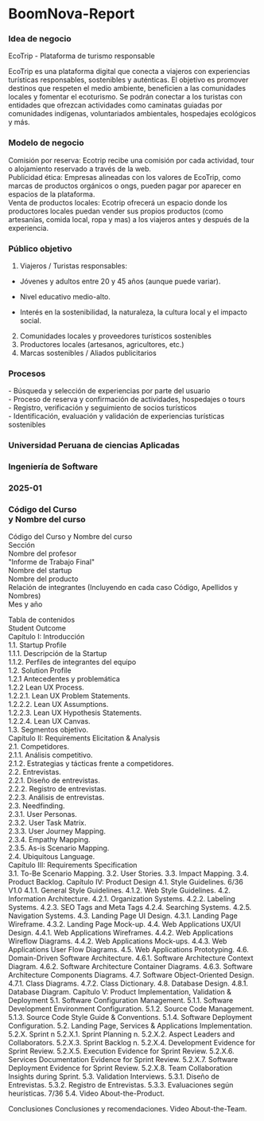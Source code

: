 # BoomNova-Report

<h3>Idea de negocio</h3>

EcoTrip - Plataforma de turismo responsable

<a>EcoTrip es una plataforma digital que conecta a viajeros con experiencias turísticas responsables, sostenibles y auténticas. El objetivo es promover destinos que respeten el medio ambiente, beneficien a las comunidades locales y fomentar el ecoturismo. Se podrán conectar a los turistas con entidades que ofrezcan actividades como caminatas guiadas por comunidades indígenas, voluntariados ambientales, hospedajes ecológicos y más.

<h3>Modelo de negocio</h3>
Comisión por reserva: Ecotrip recibe una comisión por cada actividad, tour o alojamiento reservado a través de la web.<br>
Publicidad ética: Empresas alineadas con los valores de EcoTrip, como marcas de productos orgánicos o ongs, pueden pagar por aparecer en espacios de la plataforma.<br>
Venta de productos locales: Ecotrip ofrecerá un espacio donde los productores locales puedan vender sus propios productos (como artesanías, comida local, ropa y mas) a los viajeros antes y después de la experiencia.</a>

<h3>Público objetivo</h3>

1. Viajeros / Turistas responsables: <br>

- Jóvenes y adultos entre 20 y 45 años (aunque puede variar).<br>

- Nivel educativo medio-alto.<br>

- Interés en la sostenibilidad, la naturaleza, la cultura local y el impacto social.<br>

2. Comunidades locales y proveedores turísticos sostenibles<br>
3. Productores locales (artesanos, agricultores, etc.)<br>
4. Marcas sostenibles / Aliados publicitarios<br>

<h3>Procesos</h3>
- Búsqueda y selección de experiencias por parte del usuario <br>
- Proceso de reserva y confirmación de actividades, hospedajes o tours<br>
- Registro, verificación y seguimiento de socios turísticos<br>
- Identificación, evaluación y validación de experiencias turísticas sostenibles<br>





<h3> Universidad Peruana de ciencias Aplicadas </h3> 
<h3>Ingeniería de Software</h3>
<h3>2025-01</h3>
<h3>Código del Curso <br> y Nombre del curso</h3>


Código del Curso y Nombre del curso<br>
Sección<br>
Nombre del profesor<br>
"Informe de Trabajo Final"<br>
Nombre del startup<br>
Nombre del producto<br>
Relación de integrantes (Incluyendo en cada caso Código, Apellidos y Nombres)<br>
Mes y año<br>

Tabla de contenidos<br>
Student Outcome<br>
Capítulo I: Introducción<br>
1.1. Startup Profile<br>
1.1.1. Descripción de la Startup<br>
1.1.2. Perfiles de integrantes del equipo<br>
1.2. Solution Profile<br>
1.2.1 Antecedentes y problemática<br>
1.2.2 Lean UX Process.<br>
1.2.2.1. Lean UX Problem Statements.<br>
1.2.2.2. Lean UX Assumptions.<br>
1.2.2.3. Lean UX Hypothesis Statements.<br>
1.2.2.4. Lean UX Canvas.<br>
1.3. Segmentos objetivo.<br>
Capítulo II: Requirements Elicitation & Analysis<br>
2.1. Competidores.<br>
2.1.1. Análisis competitivo.<br>
2.1.2. Estrategias y tácticas frente a competidores.<br>
2.2. Entrevistas.<br>
2.2.1. Diseño de entrevistas.<br>
2.2.2. Registro de entrevistas.<br>
2.2.3. Análisis de entrevistas.<br>
2.3. Needfinding.<br>
2.3.1. User Personas.<br>
2.3.2. User Task Matrix.<br>
2.3.3. User Journey Mapping.<br>
2.3.4. Empathy Mapping.<br>
2.3.5. As-is Scenario Mapping.<br>
2.4. Ubiquitous Language.<br>
Capítulo III: Requirements Specification<br>
3.1. To-Be Scenario Mapping.
3.2. User Stories.
3.3. Impact Mapping.
3.4. Product Backlog.
Capítulo IV: Product Design
4.1. Style Guidelines.
6/36 V1.0
4.1.1. General Style Guidelines.
4.1.2. Web Style Guidelines.
4.2. Information Architecture.
4.2.1. Organization Systems.
4.2.2. Labeling Systems.
4.2.3. SEO Tags and Meta Tags
4.2.4. Searching Systems.
4.2.5. Navigation Systems.
4.3. Landing Page UI Design.
4.3.1. Landing Page Wireframe.
4.3.2. Landing Page Mock-up.
4.4. Web Applications UX/UI Design.
4.4.1. Web Applications Wireframes.
4.4.2. Web Applications Wireflow Diagrams.
4.4.2. Web Applications Mock-ups.
4.4.3. Web Applications User Flow Diagrams.
4.5. Web Applications Prototyping.
4.6. Domain-Driven Software Architecture.
4.6.1. Software Architecture Context Diagram.
4.6.2. Software Architecture Container Diagrams.
4.6.3. Software Architecture Components Diagrams.
4.7. Software Object-Oriented Design.
4.7.1. Class Diagrams.
4.7.2. Class Dictionary.
4.8. Database Design.
4.8.1. Database Diagram.
Capítulo V: Product Implementation, Validation & Deployment
5.1. Software Configuration Management.
5.1.1. Software Development Environment Configuration.
5.1.2. Source Code Management.
5.1.3. Source Code Style Guide & Conventions.
5.1.4. Software Deployment Configuration.
5.2. Landing Page, Services & Applications Implementation.
5.2.X. Sprint n
5.2.X.1. Sprint Planning n.
5.2.X.2. Aspect Leaders and Collaborators.
5.2.X.3. Sprint Backlog n.
5.2.X.4. Development Evidence for Sprint Review.
5.2.X.5. Execution Evidence for Sprint Review.
5.2.X.6. Services Documentation Evidence for Sprint Review.
5.2.X.7. Software Deployment Evidence for Sprint Review.
5.2.X.8. Team Collaboration Insights during Sprint.
5.3. Validation Interviews.
5.3.1. Diseño de Entrevistas.
5.3.2. Registro de Entrevistas.
5.3.3. Evaluaciones según heurísticas.
7/36
5.4. Video About-the-Product.

Conclusiones
Conclusiones y recomendaciones.
Video About-the-Team.
